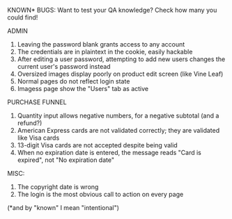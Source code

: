 KNOWN* BUGS:
Want to test your QA knowledge? Check how many you could find!

ADMIN
1. Leaving the password blank grants access to any account
2. The credentials are in plaintext in the cookie, easily hackable
3. After editing a user password, attempting to add new users changes the current user's password instead
4. Oversized images display poorly on product edit screen (like Vine Leaf)
5. Normal pages do not reflect login state
6. Imagess page show the "Users" tab as active

PURCHASE FUNNEL
1. Quantity input allows negative numbers, for a negative subtotal (and a refund?)
2. American Express cards are not validated correctly; they are validated like Visa cards
3. 13-digit Visa cards are not accepted despite being valid
4. When no expiration date is entered, the message reads "Card is expired", not "No expiration date"

MISC:
1. The copyright date is wrong
2. The login is the most obvious call to action on every page

(*and by "known" I mean "intentional")